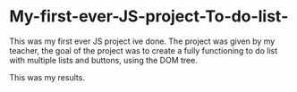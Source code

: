 # My-first-ever-JS-project-To-do-list-

This was my first ever JS project ive done. 
The project was given by my teacher, 
the goal of the project was to create a 
fully functioning to do list with multiple
lists and buttons, using the DOM tree.

This was my results.

